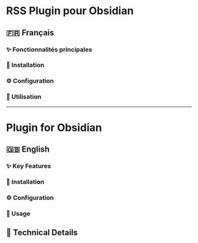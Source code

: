 # RSS Plugin pour Obsidian

## 🇫🇷 Français


### ✨ Fonctionnalités principales

### 🚀 Installation

### ⚙️ Configuration

### 📝 Utilisation

---

# Plugin for Obsidian

## 🇬🇧 English

### ✨ Key Features

### 🚀 Installation

### ⚙️ Configuration

### 📝 Usage

## 🔧 Technical Details
